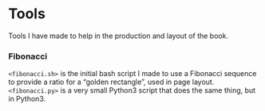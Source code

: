 # Tools

Tools I have made to help in the production and layout of the book.


### Fibonacci

`<fibonacci.sh>` is the initial bash script I made to use a Fibonacci sequence to provide a ratio for a “golden rectangle”, used in page layout.
`<fibonacci.py>` is a very small Python3 script that does the same thing, but in Python3.
